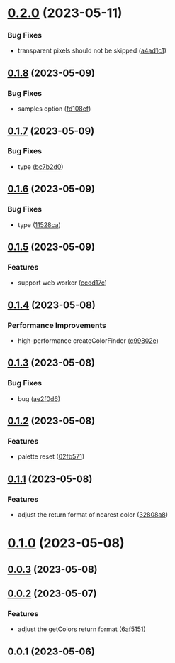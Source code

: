 # [0.2.0](https://github.com/qq15725/modern-palette/compare/v0.1.8...v0.2.0) (2023-05-11)


### Bug Fixes

* transparent pixels should not be skipped ([a4ad1c1](https://github.com/qq15725/modern-palette/commit/a4ad1c10132053aef60360244f406ad161ef637c))



## [0.1.8](https://github.com/qq15725/modern-palette/compare/v0.1.7...v0.1.8) (2023-05-09)


### Bug Fixes

* samples option ([fd108ef](https://github.com/qq15725/modern-palette/commit/fd108ef300cd18b893efb42d31453a75d9cca038))



## [0.1.7](https://github.com/qq15725/modern-palette/compare/v0.1.6...v0.1.7) (2023-05-09)


### Bug Fixes

* type ([bc7b2d0](https://github.com/qq15725/modern-palette/commit/bc7b2d0146022d0d6e49ebdcc848346aad3e55fa))



## [0.1.6](https://github.com/qq15725/modern-palette/compare/v0.1.5...v0.1.6) (2023-05-09)


### Bug Fixes

* type ([11528ca](https://github.com/qq15725/modern-palette/commit/11528ca75fa5a9d642a52d5aa70767a1f529a202))



## [0.1.5](https://github.com/qq15725/modern-palette/compare/v0.1.4...v0.1.5) (2023-05-09)


### Features

* support web worker ([ccdd17c](https://github.com/qq15725/modern-palette/commit/ccdd17c2501ac176d30c785edabf9ef2ceb38379))



## [0.1.4](https://github.com/qq15725/modern-palette/compare/v0.1.3...v0.1.4) (2023-05-08)


### Performance Improvements

* high-performance createColorFinder ([c99802e](https://github.com/qq15725/modern-palette/commit/c99802ee9eddb49eac41716981df24b14e4a8aa0))



## [0.1.3](https://github.com/qq15725/modern-palette/compare/v0.1.2...v0.1.3) (2023-05-08)


### Bug Fixes

* bug ([ae2f0d6](https://github.com/qq15725/modern-palette/commit/ae2f0d609ddd37db9bcf704510db94a1418b983f))



## [0.1.2](https://github.com/qq15725/modern-palette/compare/v0.1.1...v0.1.2) (2023-05-08)


### Features

* palette reset ([02fb571](https://github.com/qq15725/modern-palette/commit/02fb571a5aa8c5dba77561e873ab2f0d119f6bec))



## [0.1.1](https://github.com/qq15725/modern-palette/compare/v0.1.0...v0.1.1) (2023-05-08)


### Features

* adjust the return format of nearest color ([32808a8](https://github.com/qq15725/modern-palette/commit/32808a8bf90cf85a289693b7101a9d1fce9835c0))



# [0.1.0](https://github.com/qq15725/modern-palette/compare/v0.0.3...v0.1.0) (2023-05-08)



## [0.0.3](https://github.com/qq15725/modern-palette/compare/v0.0.2...v0.0.3) (2023-05-08)



## [0.0.2](https://github.com/qq15725/modern-palette/compare/v0.0.1...v0.0.2) (2023-05-07)


### Features

* adjust the getColors return format ([6af5151](https://github.com/qq15725/modern-palette/commit/6af5151bfab51218de3fa034f4fc886c20c2f8e6))



## 0.0.1 (2023-05-06)



